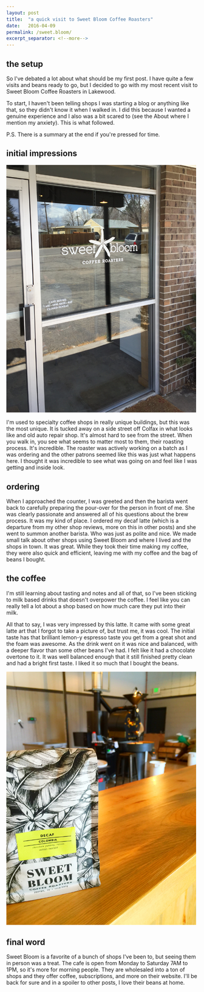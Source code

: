 ```yaml
---
layout: post
title:  "a quick visit to Sweet Bloom Coffee Roasters"
date:   2016-04-09
permalink: /sweet.bloom/
excerpt_separator: <!--more-->
---
```


## the setup

So I've debated a lot about what should be my first post.  I have quite a few visits and beans ready to go, but I decided to go with my most recent visit to Sweet Bloom Coffee Roasters in Lakewood.  
<!--more-->
To start, I haven't been telling shops I was starting a blog or anything like that, so they didn't know it when I walked in.  I did this because I wanted a genuine experience and I also was a bit scared to (see the About where I mention my anxiety).  This is what followed.

P.S. There is a summary at the end if you're pressed for time.


## initial impressions

<img src="/img/sweetbloom1.jpg" alt="Sweet Bloom Coffee Roasters" style="width: 500px;"/>

I'm used to specialty coffee shops in really unique buildings, but this was the most unique.  It is tucked away on a side street off Colfax in what looks like and old auto repair shop.  It's almost hard to see from the street.  When you walk in, you see what seems to matter most to them, their roasting process.  It's incredible.  The roaster was actively working on a batch as I was ordering and the other patrons seemed like this was just what happens here.  I thought it was incredible to see what was going on and feel like I was getting and inside look.


## ordering

When I approached the counter, I was greeted and then the barista went back to carefully preparing the pour-over for the person in front of me.  She was clearly passionate and answered all of his questions about the brew process.  It was my kind of place.  I ordered my decaf latte (which is a departure from my other shop reviews, more on this in other posts) and she went to summon another barista.  Who was just as polite and nice.  We made small talk about other shops using Sweet Bloom and where I lived and the shops in town.  It was great.  While they took their time making my coffee, they were also quick and efficient, leaving me with my coffee and the bag of beans I bought.


## the coffee

I'm still learning about tasting and notes and all of that, so I've been sticking to milk based drinks that doesn't overpower the coffee.  I feel like you can really tell a lot about a shop based on how much care they put into their milk.  

All that to say, I was very impressed by this latte.  It came with some great latte art that I forgot to take a picture of, but trust me, it was cool.  The initial taste has that brilliant lemon-y espresso taste you get from a great shot and the foam was awesome.  As the drink went on it was nice and balanced, with a deeper flavor than some other beans I've had.  I felt like it had a chocolate overtone to it.  It was well balanced enough that it still finished pretty clean and had a bright first taste.  I liked it so much that I bought the beans.

<img src="/img/sweetbloom2.jpg" alt="Sweet Bloom Coffee Beans" style="width: 500px;"/>




## final word
Sweet Bloom is a favorite of a bunch of shops I've been to, but seeing them in person was a treat.  The cafe is open from Monday to Saturday 7AM to 1PM, so it's more for morning people.  They are wholesaled into a ton of shops and they offer coffee, subscriptions, and more on their website.  I'll be back for sure and in a spoiler to other posts, I love their beans at home.

